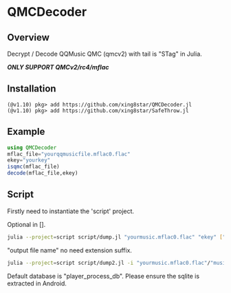 # QMCDecoder
## Overview
Decrypt / Decode QQMusic QMC (qmcv2) with tail is "STag" in Julia.

***ONLY SUPPORT QMCv2/rc4/mflac***
## Installation

```julia-repl
(@v1.10) pkg> add https://github.com/xing8star/QMCDecoder.jl
(@v1.10) pkg> add https://github.com/xing8star/SafeThrow.jl
```

## Example
```julia
using QMCDecoder
mflac_file="yourqqmusicfile.mflac0.flac"
ekey="yourkey"
isqmc(mflac_file)
decode(mflac_file,ekey)
```

## Script
Firstly need to instantiate the 'script' project.

Optional in [].

```bash
julia --project=script script/dump.jl "yourmusic.mflac0.flac" "ekey" ["output file name"]
```
"output file name" no need extension suffix.

```bash
julia --project=script script/dump2.jl -i "yourmusic.mflac0.flac"/"musics_dir/" [-d "player_process_db"] [-o "output file dir"]
```

Default database is "player_process_db". Please ensure the sqlite is extracted in Android.